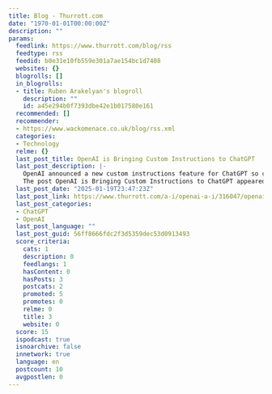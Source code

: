 ```yaml
---
title: Blog - Thurrott.com
date: "1970-01-01T00:00:00Z"
description: ""
params:
  feedlink: https://www.thurrott.com/blog/rss
  feedtype: rss
  feedid: b0e31e10fb559e301a7ae154bc1d7408
  websites: {}
  blogrolls: []
  in_blogrolls:
  - title: Ruben Arakelyan's blogroll
    description: ""
    id: a45e294b0f7393dbe42e1b017580e161
  recommended: []
  recommender:
  - https://www.wackomenace.co.uk/blog/rss.xml
  categories:
  - Technology
  relme: {}
  last_post_title: OpenAI is Bringing Custom Instructions to ChatGPT
  last_post_description: |-
    OpenAI announced a new custom instructions feature for ChatGPT so customers can customize how the chatbot responds and behaves.
    The post OpenAI is Bringing Custom Instructions to ChatGPT appeared
  last_post_date: "2025-01-19T23:47:23Z"
  last_post_link: https://www.thurrott.com/a-i/openai-a-i/316047/openai-is-bringing-custom-instructions-to-chatgpt
  last_post_categories:
  - ChatGPT
  - OpenAI
  last_post_language: ""
  last_post_guid: 56ff8666fdc2f3d5359dec53d0913493
  score_criteria:
    cats: 1
    description: 0
    feedlangs: 1
    hasContent: 0
    hasPosts: 3
    postcats: 2
    promoted: 5
    promotes: 0
    relme: 0
    title: 3
    website: 0
  score: 15
  ispodcast: true
  isnoarchive: false
  innetwork: true
  language: en
  postcount: 10
  avgpostlen: 0
---
```

